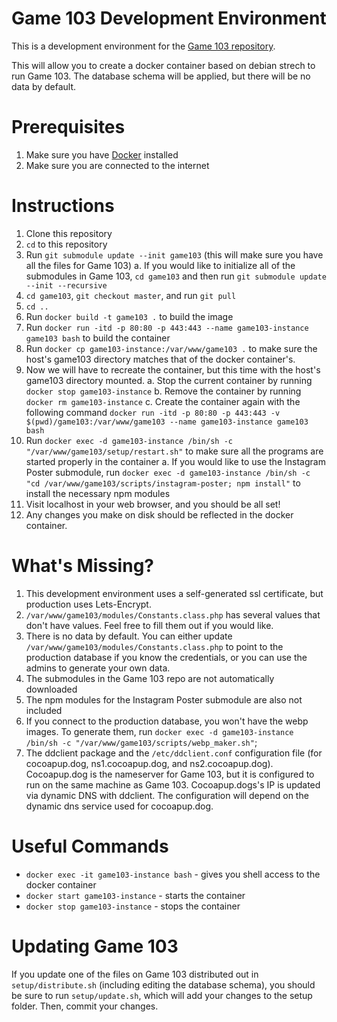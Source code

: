 # Game 103 Development Environment
This is a development environment for the [Game 103 repository](https://github.com/game103/game103).

This will allow you to create a docker container based on debian strech to run Game 103. The database schema will be applied, but there will be no data by default.

# Prerequisites
1. Make sure you have [Docker](https://www.docker.com/get-started) installed
2. Make sure you are connected to the internet

# Instructions
1. Clone this repository
2. `cd` to this repository
3. Run `git submodule update --init game103` (this will make sure you have all the files for Game 103)
    a. If you would like to initialize all of the submodules in Game 103, `cd game103` and then run `git submodule update --init --recursive`
4. `cd game103`, `git checkout master`, and run `git pull`
5. `cd ..`
4. Run `docker build -t game103 .` to build the image
5. Run `docker run -itd -p 80:80 -p 443:443 --name game103-instance game103 bash` to build the container
6. Run `docker cp game103-instance:/var/www/game103 .` to make sure the host's game103 directory matches that of the docker container's.
7. Now we will have to recreate the container, but this time with the host's game103 directory mounted.
    a. Stop the current container by running `docker stop game103-instance`
    b. Remove the container by running `docker rm game103-instance`
    c. Create the container again with the following command `docker run -itd -p 80:80 -p 443:443 -v $(pwd)/game103:/var/www/game103 --name game103-instance game103 bash`
6. Run `docker exec -d game103-instance /bin/sh -c "/var/www/game103/setup/restart.sh"` to make sure all the programs are started properly in the container
    a. If you would like to use the Instagram Poster submodule, run `docker exec -d game103-instance /bin/sh -c "cd /var/www/game103/scripts/instagram-poster; npm install"` to install the necessary npm modules
7. Visit localhost in your web browser, and you should be all set!
8. Any changes you make on disk should be reflected in the docker container.

# What's Missing?
1. This development environment uses a self-generated ssl certificate, but production uses Lets-Encrypt.
2. `/var/www/game103/modules/Constants.class.php` has several values that don't have values. Feel free to fill them out if you would like.
3. There is no data by default. You can either update `/var/www/game103/modules/Constants.class.php` to point to the production database if you know the credentials, or you can use the admins to generate your own data.
4. The submodules in the Game 103 repo are not automatically downloaded
5. The npm modules for the Instagram Poster submodule are also not included
6. If you connect to the production database, you won't have the webp images. To generate them, run `docker exec -d game103-instance /bin/sh -c "/var/www/game103/scripts/webp_maker.sh"`;
7. The ddclient package and the `/etc/ddclient.conf` configuration file (for cocoapup.dog, ns1.cocoapup.dog, and ns2.cocoapup.dog). Cocoapup.dog is the nameserver for Game 103, but it is configured to run on the same machine as Game 103. Cocoapup.dogs's IP is updated via dynamic DNS with ddclient. The configuration will depend on the dynamic dns service used for cocoapup.dog.

# Useful Commands
* `docker exec -it game103-instance bash` - gives you shell access to the docker container
* `docker start game103-instance` - starts the container
* `docker stop game103-instance` - stops the container

# Updating Game 103
If you update one of the files on Game 103 distributed out in `setup/distribute.sh` (including editing the database schema), you should be sure to run `setup/update.sh`, which will add your changes to the setup folder. Then, commit your changes.